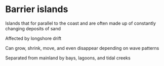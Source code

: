 # Barrier islands

Islands that for parallel to the coast and are often made up of constantly
changing deposits of sand

Affected by longshore drift

Can grow, shrink, move, and even disappear depending on wave patterns

Separated from mainland by bays, lagoons, and tidal creeks
